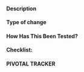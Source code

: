 #### Description
#### Type of change
#### How Has This Been Tested?
#### Checklist:
#### PIVOTAL TRACKER
